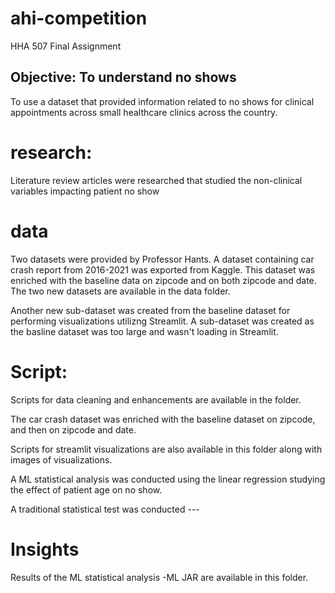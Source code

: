 # ahi-competition
HHA 507 Final Assignment

## Objective: To understand no shows
To use a dataset that provided information related to no shows for clinical appointments across small healthcare clinics across the country. 

# research:
Literature review articles were researched that studied the non-clinical variables impacting patient no show

# data
Two datasets were provided by Professor Hants. A dataset containing car crash report from 2016-2021 was exported from Kaggle. This dataset was enriched with the baseline data on zipcode and on both zipcode and date. The two new datasets are available in the data folder.

Another new sub-dataset was created from the baseline dataset for performing visualizations utilizng Streamlit. A sub-dataset was created as the basline dataset was too large and wasn't loading in Streamlit.

# Script:
Scripts for data cleaning and enhancements are available in the folder.

The car crash dataset was enriched with the baseline dataset on zipcode, and then on zipcode and date.

Scripts for streamlit visualizations are also available in this folder along with images of visualizations.

A ML statistical analysis was conducted using the linear regression studying the effect of patient age on no show.

A traditional statistical test was conducted ---

# Insights
Results of the ML statistical analysis -ML JAR are available in this folder.

